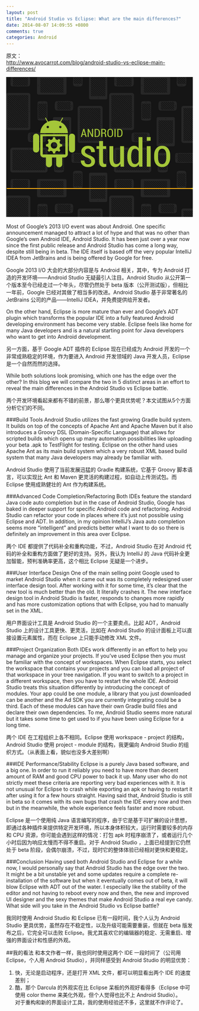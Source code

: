 ```yaml
---
layout: post
title: "Android Studio vs Eclipse: What are the main differences?"
date: 2014-08-07 14:09:55 +0800
comments: true
categories: Android
---
```

原文：  
<http://www.avocarrot.com/blog/android-studio-vs-eclipse-main-differences/>

![androidstudio](/images/androidstudio.png)
<!--more-->

Most of Google’s 2013 I/O event was about Android. One specific announcement managed to attract a lot of hype and that was no other than Google’s own Android IDE, Android Studio. It has been just over a year now since the first public release and Android Studio has come a long way, despite still being in beta. The IDE itself is based off the very popular IntelliJ IDEA from JetBrains and is being offered by Google for free.

Google 2013 I/O 大会的大部分内容是与 Android 相关，其中，专为 Android 打造的开发环境——Android Studio 无疑最引人注目。Android Studio 从公开第一个版本至今已经走过一个年头，尽管仍然处于 beta 版本（公开测试版），但相比一年前，Google 已经对其做了相当多的改进。Android Studio 基于非常著名的 JetBrains 公司的产品——IntelliJ IDEA，并免费提供给开发者。

On the other hand, Eclipse is more mature than ever and Google’s ADT plugin which transforms the popular IDE into a fully featured Android developing environment has become very stable. Eclipse feels like home for many Java developers and is a natural starting point for Java developers who want to get into Android development.

另一方面，基于 Google ADT 插件的 Eclipse 现在已经成为 Android 开发的一个非常成熟稳定的环境，作为要进入 Android 开发领域的 Java 开发人员，Eclipse 是一个自然而然的选择。

While both solutions look promising, which one has the edge over the other? In this blog we will compare the two in 5 distinct areas in an effort to reveal the main differences in the Android Studio vs Eclipse battle.

两个开发环境看起来都有不错的前景，那么哪个更具优势呢？本文试图从5个方面分析它们的不同。

###Build Tools
Android Studio utilizes the fast growing Gradle build system. It builds on top of the concepts of Apache Ant and Apache Maven but it also introduces a Groovy DSL (Domain-Specific Language) that allows for scripted builds which opens up many automation possibilities like uploading your beta .apk to TestFlight for testing. Eclipse on the other hand uses Apache Ant as its main build system which a very robust XML based build system that many Java developers may already be familiar with.

Android Studio 使用了当前发展迅猛的 Gradle 构建系统，它基于 Groovy 脚本语言，可以实现比 Ant 和 Maven 更灵活的构建过程，如自动上传测试包。而 Eclipse 使用成熟健壮的 Ant 作为构建系统。

###Advanced Code Completion/Refactoring
Both IDEs feature the standard Java code auto completion but in the case of Android Studio, Google has baked in deeper support for specific Android code and refactoring. Android Studio can refactor your code in places where it’s just not possible using Eclipse and ADT. In addition, in my opinion IntelliJ’s Java auto completion seems more “intelligent” and predicts better what I want to do so there is definitely an improvement in this area over Eclipse.

两个 IDE 都提供了代码补全和重构功能，不过，Android Studio 在对 Android 代码的补全和重构方面做了更好的支持。另外，我认为 IntelliJ 的 Java 代码补全更加智能，预判准确率更高，这个相比 Eclipse 无疑是一个进步。

###User Interface Design
One of the main selling point Google used to market Android Studio when it came out was its completely redesigned user interface design tool. After working with it for some time, it’s clear that the new tool is much better than the old. It literally crashes it. The new interface design tool in Android Studio is faster, responds to changes more rapidly and has more customization options that with Eclipse, you had to manually set in the XML.

用户界面设计工具是 Android Studio 的一个主要卖点。比起 ADT，Android Studio 上的设计工具更快、更灵活，比如在 Android Studio 的设计面板上可以直接设置元素属性，而在 Eclipse 上只能手动修改 XML 文件。

###Project Organization
Both IDEs work differently in an effort to help you manage and organize your projects. If you’ve used Eclipse then you must be familiar with the concept of workspaces. When Eclipse starts, you select the workspace that contains your projects and you can load all project of that workspace in your tree navigation. If you want to switch to a project in a different workspace, then you have to restart the whole IDE. Android Studio treats this situation differently by introducing the concept of modules. Your app could be one module, a library that you just downloaded can be another and the Ad SDK you are currently integrating could be a third. Each of these modules can have their own Gradle build files and declare their own dependencies. To me, Android Studio seems more natural but it takes some time to get used to if you have been using Eclipse for a long time.

两个 IDE 在工程组织上各不相同。Eclipse 使用 workspace - project 的结构，Android Studio 使用 project - module 的结构，我更偏向 Android Studio 的组织方式。（从表面上看，貌似也没多大差别啊）

###IDE Performance/Stability
Eclipse is a purely Java based software, and a big one. In order to run it reliably you need to have more than decent amount of RAM and good CPU power to back it up. Many user who do not strictly meet these criteria are reporting very bad experiences with it. It is not unusual for Eclipse to crash while exporting an apk or having to restart it after using it for a few hours straight. Having said that, Android Studio is still in beta so it comes with its own bugs that crash the IDE every now and then but in the meanwhile, the whole experience feels faster and more robust.

Eclipse 是一个使用纯 Java 语言编写的程序，由于它是基于可扩展的设计思想，即通过各种插件来提供特定开发环境，所以本身体积较大，运行时需要较多的内存和 CPU 资源，你可能会遇到这样的情况：打包 apk 时程序崩溃了，或者运行几个小时后因为响应太慢而不得不重启。对于 Android Studio ，上面已经提到它仍然处于 beta 阶段，会偶尔崩溃，不过，现时它的整体体验已经相对更快和更稳定。

###Conclusion
Having used both Android Studio and Eclipse for a while now, I would personally say that Android Studio has the edge over the two. It might be a bit unstable yet and some updates require a complete re-installation of the software but when it eventually comes out of beta, it will blow Eclipse with ADT out of the water. I especially like the stability of the editor and not having to reboot every now and then, the new and improved UI designer and the sexy themes that make Android Studio a real eye candy. What side will you take in the Android Studio vs Eclipse battle?

我同时使用 Android Studio 和 Eclipse 已有一段时间，我个人认为 Android Studio 更具优势，虽然存在不稳定性，以及升级可能需要重装，但就在 beta 版发布之后，它完全可以击败 Eclipse。我尤其喜欢它的编辑器的稳定、无需重启、增强的界面设计和性感的外观。

##我的看法
和本文作者一样，我也同时使用这两个 IDE 一段时间了（公司用 Eclipse，个人用 Android Studio），并同样感受到 Android Studio 的明显优势：  
1. 快，无论是启动程序，还是打开 XML 文件，都可以明显看出两个 IDE 的速度差别；  
2. 酷，那个 Darcula 的外观实在比 Eclipse 呆板的外观好看得多（Eclipse 中可使用 color theme 来美化外观，但个人觉得也比不上 Android Studio）。  
对于重构和新的界面设计工具，我的使用经验还不多，这里就不作评论了。
